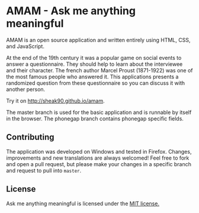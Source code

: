 # AMAM - Ask me anything meaningful
AMAM is an open source application and written entirely using HTML, CSS, and JavaScript.

At the end of the 19th century it was a popular game on social events to answer a questionnaire. They should help to learn about the interviewee and their character. The french author Marcel Proust (1871-1922) was one of the most famous people who answered it. This applications presents a randomized question from these questionnaire so you can discuss it with another person.

Try it on http://sheak90.github.io/amam.

The master branch is used for the basic application and is runnable by itself in the browser. The phonegap branch contains phonegap specific fields.

## Contributing
The application was developed on Windows and tested in Firefox. Changes, improvements and new translations are always welcomed! Feel free to fork and open a pull request, but please make your changes in a specific branch and request to pull into `master`.

## License
Ask me anything meaningful is licensed under the [MIT license.]()
